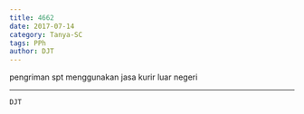 ```yaml
---
title: 4662
date: 2017-07-14
category: Tanya-SC
tags: PPh
author: DJT
---
```


pengriman spt menggunakan jasa kurir luar negeri

---



`DJT`
